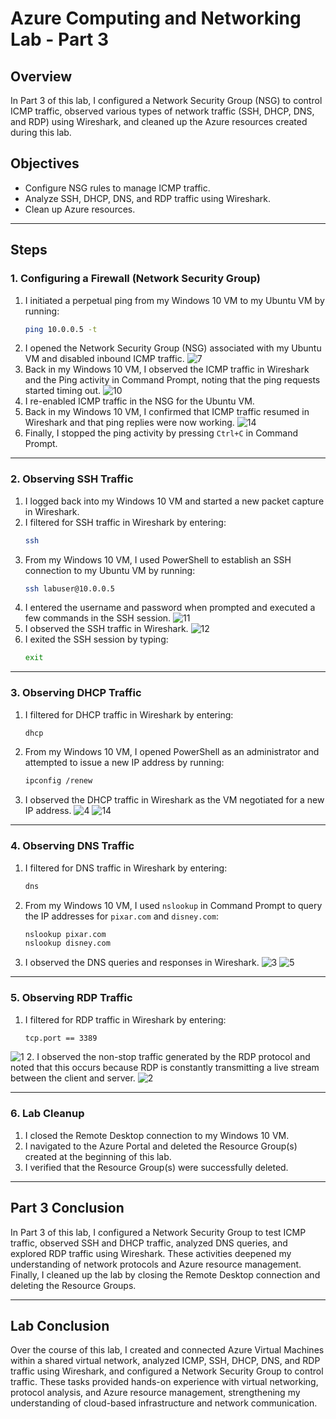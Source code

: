 # Azure Computing and Networking Lab - Part 3

## Overview
In Part 3 of this lab, I configured a Network Security Group (NSG) to control ICMP traffic, observed various types of network traffic (SSH, DHCP, DNS, and RDP) using Wireshark, and cleaned up the Azure resources created during this lab.

## Objectives
- Configure NSG rules to manage ICMP traffic.
- Analyze SSH, DHCP, DNS, and RDP traffic using Wireshark.
- Clean up Azure resources.

---

## Steps

### 1. Configuring a Firewall (Network Security Group)
1. I initiated a perpetual ping from my Windows 10 VM to my Ubuntu VM by running:
   ```bash
   ping 10.0.0.5 -t
   ```
2. I opened the Network Security Group (NSG) associated with my Ubuntu VM and disabled inbound ICMP traffic.
![7](https://github.com/user-attachments/assets/6d9ab385-fb18-46e5-b764-585159fb21f3) 
3. Back in my Windows 10 VM, I observed the ICMP traffic in Wireshark and the Ping activity in Command Prompt, noting that the ping requests started timing out.
![10](https://github.com/user-attachments/assets/759e6715-39c0-467f-9140-6e8111c9744b) 
4. I re-enabled ICMP traffic in the NSG for the Ubuntu VM.
5. Back in my Windows 10 VM, I confirmed that ICMP traffic resumed in Wireshark and that ping replies were now working.
![14](https://github.com/user-attachments/assets/2b6863e4-2453-4d55-9851-74c957f568a3)
6. Finally, I stopped the ping activity by pressing `Ctrl+C` in Command Prompt.


---

### 2. Observing SSH Traffic
1. I logged back into my Windows 10 VM and started a new packet capture in Wireshark.
2. I filtered for SSH traffic in Wireshark by entering:
   ```bash
   ssh
   ```
3. From my Windows 10 VM, I used PowerShell to establish an SSH connection to my Ubuntu VM by running:
   ```bash
   ssh labuser@10.0.0.5
   ```
4. I entered the username and password when prompted and executed a few commands in the SSH session.
![11](https://github.com/user-attachments/assets/e3987e4f-1497-488b-bf77-470f4baebd07)
5. I observed the SSH traffic in Wireshark.
![12](https://github.com/user-attachments/assets/a1edca02-3a3f-4f73-9ca0-702d26e02315)
6. I exited the SSH session by typing:
   ```bash
   exit
   ```
   
---

### 3. Observing DHCP Traffic
1. I filtered for DHCP traffic in Wireshark by entering:
   ```bash
   dhcp
   ```
2. From my Windows 10 VM, I opened PowerShell as an administrator and attempted to issue a new IP address by running:
   ```bash
   ipconfig /renew
   ```
3. I observed the DHCP traffic in Wireshark as the VM negotiated for a new IP address.
![4](https://github.com/user-attachments/assets/ff68ed78-7228-4848-b574-b81aa985e5ed)
![14](https://github.com/user-attachments/assets/6013dca7-6a3d-4717-bf2e-f6145429aa27)

---

### 4. Observing DNS Traffic
1. I filtered for DNS traffic in Wireshark by entering:
   ```bash
   dns
   ```
2. From my Windows 10 VM, I used `nslookup` in Command Prompt to query the IP addresses for `pixar.com` and `disney.com`:
   ```bash
   nslookup pixar.com
   nslookup disney.com
   ```
3. I observed the DNS queries and responses in Wireshark.
![3](https://github.com/user-attachments/assets/d9c685c9-ac03-40ee-a3fd-eb3561f99e1f)
![5](https://github.com/user-attachments/assets/afef92f2-f81a-4a5f-8efc-d007eb8826b8)

---

### 5. Observing RDP Traffic
1. I filtered for RDP traffic in Wireshark by entering:
   ```bash
   tcp.port == 3389
   ```
![1](https://github.com/user-attachments/assets/ebf1a0e0-8fa3-469a-ab25-52fd61265e87)
2. I observed the non-stop traffic generated by the RDP protocol and noted that this occurs because RDP is constantly transmitting a live stream between the client and server.
![2](https://github.com/user-attachments/assets/ab74e82c-15fc-4ce8-8548-857bc7026e97)

---

### 6. Lab Cleanup
1. I closed the Remote Desktop connection to my Windows 10 VM.
2. I navigated to the Azure Portal and deleted the Resource Group(s) created at the beginning of this lab.
3. I verified that the Resource Group(s) were successfully deleted.

---

## Part 3 Conclusion
In Part 3 of this lab, I configured a Network Security Group to test ICMP traffic, observed SSH and DHCP traffic, analyzed DNS queries, and explored RDP traffic using Wireshark. These activities deepened my understanding of network protocols and Azure resource management. Finally, I cleaned up the lab by closing the Remote Desktop connection and deleting the Resource Groups.

---

## Lab Conclusion
Over the course of this lab, I created and connected Azure Virtual Machines within a shared virtual network, analyzed ICMP, SSH, DHCP, DNS, and RDP traffic using Wireshark, and configured a Network Security Group to control traffic. These tasks provided hands-on experience with virtual networking, protocol analysis, and Azure resource management, strengthening my understanding of cloud-based infrastructure and network communication.

